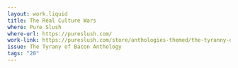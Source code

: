 ```yaml
---
layout: work.liquid
title: The Real Culture Wars
where: Pure Slush
where-url: https://pureslush.com/
work-link: https://pureslush.com/store/anthologies-themed/the-tyranny-of-bacon/
issue: The Tyrany of Bacon Anthology
tags: "20"
---
```

